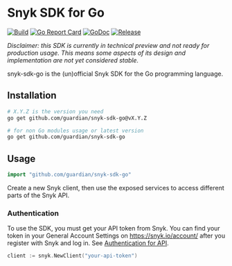 # Snyk SDK for Go

[![Build](https://img.shields.io/github/workflow/status/guardian/snyk-sdk-go/Build?label=unit+tests)](https://github.com/guardian/snyk-sdk-go/actions/workflows/tests.yaml)
[![Go Report Card](https://goreportcard.com/badge/github.com/guardian/snyk-sdk-go)](https://goreportcard.com/report/github.com/guardian/snyk-sdk-go)
[![GoDoc](https://img.shields.io/badge/pkg.go.dev-doc-blue)](https://pkg.go.dev/github.com/guardian/snyk-sdk-go)
[![Release](https://img.shields.io/github/v/tag/guardian/snyk-sdk-go?label=release)](https://github.com/guardian/snyk-sdk-go/releases)

_Disclaimer: this SDK is currently in technical preview and not ready for
production usage. This means some aspects of its design and implementation
are not yet considered stable._

snyk-sdk-go is the (un)official Snyk SDK for the Go programming language.

## Installation

```sh
# X.Y.Z is the version you need
go get github.com/guardian/snyk-sdk-go@vX.Y.Z

# for non Go modules usage or latest version
go get github.com/guardian/snyk-sdk-go
```

## Usage

```go
import "github.com/guardian/snyk-sdk-go"
```

Create a new Snyk client, then use the exposed services to access different
parts of the Snyk API.

### Authentication

To use the SDK, you must get your API token from Snyk. You can find your token
in your General Account Settings on https://snyk.io/account/ after you register
with Snyk and log in. See [Authentication for API](https://docs.snyk.io/snyk-api-info/authentication-for-api).

```go
client := snyk.NewClient("your-api-token")
```

